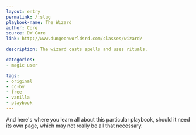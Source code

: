 ```yaml
---
layout: entry
permalink: /:slug
playbook-name: The Wizard
author: Core
source: DW Core
link: http://www.dungeonworldsrd.com/classes/wizard/

description: The wizard casts spells and uses rituals.

categories:
- magic user

tags:
- original
- cc-by
- free
- vanilla
- playbook
---
```


And here's where you learn all about this particular playbook, should it need its own page, which may not really be all that necessary.

